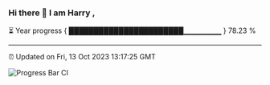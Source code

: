 ### Hi there 👋 I am Harry , 

⏳ Year progress { ███████████████████████▁▁▁▁▁▁▁ } 78.23 %

---

⏰ Updated on Fri, 13 Oct 2023 13:17:25 GMT

![Progress Bar CI](https://github.com/duykhang68/duykhang68/workflows/Progress%20Bar%20CI/badge.svg)
